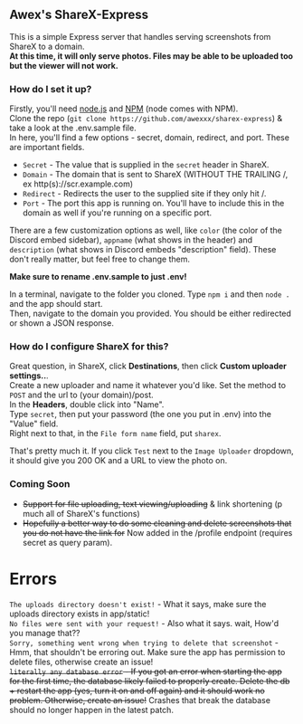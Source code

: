 ## Awex's ShareX-Express
This is a simple Express server that handles serving screenshots from ShareX to a domain.  
**At this time, it will only serve photos. Files may be able to be uploaded too but the viewer will not work.**  
### How do I set it up?
Firstly, you'll need [node.js](https://nodejs.org) and [NPM](https://npmjs.com) (node comes with NPM).  
Clone the repo (`git clone https://github.com/awexxx/sharex-express`) & take a look at the .env.sample file.  
In here, you'll find a few options - secret, domain, redirect, and port. These are important fields.  
- `Secret` - The value that is supplied in the `secret` header in ShareX.  
- `Domain` - The domain that is sent to ShareX (WITHOUT THE TRAILING /, ex http(s)://scr.example.com)  
- `Redirect` - Redirects the user to the supplied site if they only hit /.  
- `Port` - The port this app is running on. You'll have to include this in the domain as well if you're running on a specific port.    

There are a few customization options as well, like `color` (the color of the Discord embed sidebar), `appname` (what shows in the header) and `description` (what shows in Discord embeds "description" field). These don't really matter, but feel free to change them.  

**Make sure to rename .env.sample to just .env!**  

In a terminal, navigate to the folder you cloned. Type `npm i` and then `node .` and the app should start.  
Then, navigate to the domain you provided. You should be either redirected or shown a JSON response.  

### How do I configure ShareX for this?  
Great question, in ShareX, click **Destinations**, then click **Custom uploader settings..**.  
Create a new uploader and name it whatever you'd like. Set the method to `POST` and the url to (your domain)/post.  
In the **Headers**, double click into "Name".   
Type `secret`, then put your password (the one you put in .env) into the "Value" field.  
Right next to that, in the `File form name` field, put `sharex`.  

That's pretty much it. If you click `Test` next to the `Image Uploader` dropdown, it should give you 200 OK and a URL to view the photo on.  

### Coming Soon
- ~~Support for file uploading, text viewing/uploading~~ & link shortening (p much all of ShareX's functions)
- ~~Hopefully a better way to do some cleaning and delete screenshots that you do not have the link for~~ Now added in the /profile endpoint (requires secret as query param).

# Errors
`The uploads directory doesn't exist!` - What it says, make sure the uploads directory exists in app/static!  
`No files were sent with your request!` - Also what it says. wait, How'd you manage that??  
`Sorry, something went wrong when trying to delete that screenshot` - Hmm, that shouldn't be erroring out. Make sure the app has permission to delete files, otherwise create an issue!  
~~`literally any database error` - If you got an error when starting the app for the first time, the database likely failed to properly create. Delete the db + restart the app (yes, turn it on and off again) and it should work no problem. Otherwise, create an issue!~~ Crashes that break the database should no longer happen in the latest patch.
